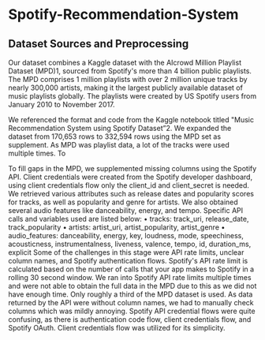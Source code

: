 # Spotify-Recommendation-System

##	Dataset Sources and Preprocessing
Our dataset combines a Kaggle dataset with the AIcrowd Million Playlist Dataset (MPD)1, sourced from Spotify's more than 4 billion public playlists. The MPD comprises 1 million playlists with over 2 million unique tracks by nearly 300,000 artists, making it the largest publicly available dataset of music playlists globally. The playlists were created by US Spotify users from January 2010 to November 2017.

We referenced the format and code from the Kaggle notebook titled "Music Recommendation System using Spotify Dataset”2. We expanded the dataset from 170,653 rows to 332,594 rows using the MPD set as supplement. As MPD was playlist data, a lot of the tracks were used multiple times. To 

To fill gaps in the MPD, we supplemented missing columns using the Spotify API. Client credentials were created from the Spotify developer dashboard, using client credentials flow only the client_id and client_secret is needed. We retrieved various attributes such as release dates and popularity scores for tracks, as well as popularity and genre for artists. We also obtained several audio features like danceability, energy, and tempo.  Specific API calls and variables used are listed below:
•	tracks: track_uri, release_date, track_popularity
•	artists: artist_uri, artist_popularity, artist_genre
•	audio_features: danceability, energy, key, loudness, mode, speechiness, acousticness, instrumentalness, liveness, valence, tempo, id, duration_ms, explicit
Some of the challenges in this stage were API rate limits, unclear column names, and Spotify authentication flows. Spotify's API rate limit is calculated based on the number of calls that your app makes to Spotify in a rolling 30 second window. We ran into Spotify API rate limits multiple times and were not able to obtain the full data in the MPD due to this as we did not have enough time. Only roughly a third of the MPD dataset is used. As data returned by the API were without column names, we had to manually check columns which was mildly annoying. Spotify API credential flows were quite confusing, as there is authentication code flow, client credentials flow, and Spotify OAuth. Client credentials flow was utilized for its simplicity.
